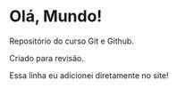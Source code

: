 # Olá, Mundo!
Repositório do curso Git e Github.

Criado para revisão. 

Essa linha eu adicionei diretamente no site! 
